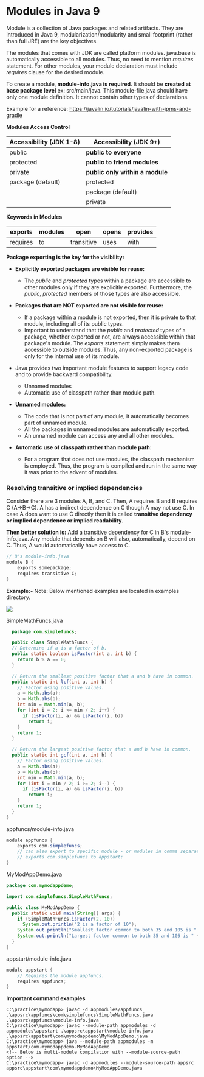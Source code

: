 <div text-align="justify;">

# Modules in Java 9

Module is a collection of Java packages and related artifacts. They are introduced in Java 9, modularization/modularity and small footprint (rather than full JRE) are the key objectives. 

The modules that comes with JDK are called platform modules. java.base is automatically accessible to all modules. Thus, no need to mention _requires_ statement. For other modules, your module declaration must
include _requires_ clause for the desired module.

To create a module, **module-info.java is required**. It should be **created at base package level** ex: src/main/java. This module-file.java should have only one module definition. It cannot contain other types of declarations.

Example for a reference: https://javalin.io/tutorials/javalin-with-jpms-and-gradle


**Modules Access Control**

| **Accessibility (JDK 1-8)** | **Accessibility (JDK 9+)**      |
|-----------------------------|---------------------------------|
| public                      | **public to everyone**          |
| protected                   | **public to friend modules**    |
| private                     | **public only within a module** |
| package (default)           | protected                       |
|                             | package (default)               |
|                             | private                         |


**Keywords in Modules**

| exports  | modules | open       | opens | provides |
|----------|---------|------------|-------|----------|
| requires | to      | transitive | uses  | with     |



**Package exporting is the key for the visibility:**

- **Explicitly exported packages are visible for reuse:**
  - The _public_ and _protected_ types within a package are accessible to other modules only if they are explicitly exported. Furthermore, the _public_, _protected_ members of those types are also accessible.

- **Packages that are NOT exported are not visible for reuse:** 
  - If a package within a module is not exported, then it is private to that module, including all of its public types.
  - Important to understand that the _public_ and _protected_ types of a package, whether exported or not, are always accessible within that package's module. The _exports_ statement simply makes them accessible to outside
    modules. Thus, any non-exported package is only for the internal use of its module.

- Java provides two important module features to support legacy code and to provide backward compatibility.
  - Unnamed modules
  - Automatic use of classpath rather than module path.

- **Unnamed modules:**
  - The code that is not part of any module, it automatically becomes part of unnamed module. 
  - All the packages in unnamed modules are automatically exported.
  - An unnamed module can access any and all other modules.

- **Automatic use of classpath rather than module path:**
  - For a program that does not use modules, the classpath mechanism is employed. Thus, the program is compiled and run in the same way it was prior to the advent of modules.


### **Resolving transitive or implied dependencies**

Consider there are 3 modules A, B, and C. Then, A requires B and B requires C (A->B->C). A has a indirect dependence on C though A may not use C. In case A does want to use C directly then it is called **transitive dependency or implied dependence or implied readability**. 

**Then better solution is:** 
Add a transitive dependency for C in B's module-info.java. Any module that depends on B will also, automatically, depend on C. Thus, A would automatically have access to C.

```java
// B's module-info.java
module B {
    exports somepackage;
    requires transitive C; 
}
```

**Example:-**
Note: Below mentioned examples are located in examples directory.

![](C:\practice\java9-modules\example.PNG)

SimpleMathFuncs.java
```java
  package com.simplefuncs;

  public class SimpleMathFuncs {
  // Determine if a is a factor of b.
  public static boolean isFactor(int a, int b) {
    return b % a == 0;
  }

  // Return the smallest positive factor that a and b have in common.
  public static int lcf(int a, int b) {
    // Factor using positive values.
    a = Math.abs(a);
    b = Math.abs(b);
    int min = Math.min(a, b);
    for (int i = 2; i <= min / 2; i++) {
      if (isFactor(i, a) && isFactor(i, b))
        return i;
    }
    return 1;
  }

  // Return the largest positive factor that a and b have in common.
  public static int gcf(int a, int b) {
    // Factor using positive values.
    a = Math.abs(a);
    b = Math.abs(b);
    int min = Math.min(a, b);
    for (int i = min / 2; i >= 2; i--) {
      if (isFactor(i, a) && isFactor(i, b))
        return i;
    }
    return 1;
  }
}
```

appfuncs/module-info.java

```java
module appfuncs {
    exports com.simplefuncs;
    // can also export to specific module - or modules in comma separated list
    // exports com.simplefuncs to appstart; 
}
```

MyModAppDemo.java
```java
package com.mymodappdemo;

import com.simplefuncs.SimpleMathFuncs;

public class MyModAppDemo {
  public static void main(String[] args) {
    if (SimpleMathFuncs.isFactor(2, 10))
      System.out.println("2 is a factor of 10");
    System.out.println("Smallest factor common to both 35 and 105 is " + SimpleMathFuncs.lcf(35, 105));
    System.out.println("Largest factor common to both 35 and 105 is " + SimpleMathFuncs.gcf(35, 105));
  }
}
```

appstart/module-info.java
```java
module appstart {
    // Requires the module appfuncs.
    requires appfuncs;
}
```

**Important command examples**

```
C:\practice\mymodapp> javac -d appmodules/appfuncs .\appsrc\appfuncs\com\simplefuncs\SimpleMathFuncs.java .\appsrc\appfuncs\module-info.java
C:\practice\mymodapp> javac --module-path appmodules -d appmodules\appstart .\appsrc\appstart\module-info.java .\appsrc\appstart\com\mymodappdemo\MyModAppDemo.java
C:\practice\mymodapp> java --module-path appmodules -m appstart/com.mymodappdemo.MyModAppDemo
<!-- Below is multi-module compilation with --module-source-path option -->
C:\practice\mymodapp> javac -d appmodules --module-source-path appsrc appsrc\appstart\com\mymodappdemo\MyModAppDemo.java
```
</div>

